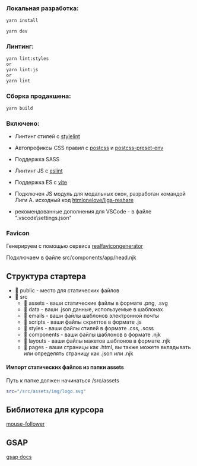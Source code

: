 ### Локальная разработка:

```sh
yarn install
```

```sh
yarn dev
```

### Линтинг:
``` sh
yarn lint:styles
or
yarn lint:js
or
yarn lint
```

### Сборка продакшена:

```sh
yarn build
```

### Включено:

- Линтинг стилей с [stylelint](https://stylelint.io)
- Автопрефиксы CSS правил с [postcss](https://postcss.org) и [postcss-preset-env](https://github.com/csstools/postcss-preset-env)
- Поддержка SASS
- Линтинг JS с [eslint](https://eslint.org)
- Поддержка ES с [vite](https://vitejs.dev/)
- Подключен JS модуль для модальных окон, разработан командой Лиги А. исходный код [htmlonelove/liga-reshare](https://github.com/htmlonelove/liga-reshare)

- рекомендованные дополнения для VSCode - в файле ".vscode\settings.json"

### Favicon

Генерируем с помощью сервиса [realfavicongenerator](https://realfavicongenerator.net/)

Подключаем в файле src/components/app/head.njk

## Структура стартера
- 📁 public - место для статических файлов
- 📁 src
  - 📁 assets - ваши статические файлы в формате .png, .svg
  - 📁 data - ваши .json данные, используемые в шаблонах
  - 📁 emails - ваши файлы шаблонов электронной почты
  - 📁 scripts - ваши файлы скриптов в формате .js
  - 📁 styles - ваши файлы стилей в формате .css, .scss
  - 📁 components - ваши файлы шаблонов в формате .njk
  - 📁 layouts - ваши файлы макетов шаблонов в формате .njk
  - 📁 pages - ваши страницы как .html, вы также можете вкладывать или определять страницу как .json или .njk

#### Импорт статических файлов из папки assets
Путь к папке должен начинаться /src/assets
```sh
src="/src/assets/img/logo.svg"
```


## Библиотека для курсора
[mouse-follower](https://github.com/Cuberto/mouse-follower)

## GSAP
[gsap docs](https://greensock.com/docs/)
